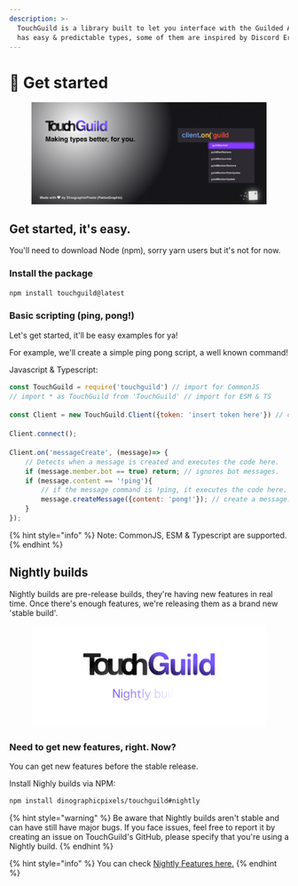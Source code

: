 ```yaml
---
description: >-
  TouchGuild is a library built to let you interface with the Guilded API. It
  has easy & predictable types, some of them are inspired by Discord Eris.
---
```


# 🌟 Get started

<figure><img src=".gitbook/assets/touchguild-banner.png" alt=""><figcaption></figcaption></figure>

## Get started, it's easy.

You'll need to download Node (npm), sorry yarn users but it's not for now.

### Install the package

```bash
npm install touchguild@latest
```

### Basic scripting (ping, pong!)

Let's get started, it'll be easy examples for ya!

For example, we'll create a simple ping pong script, a well known command!

Javascript & Typescript:

```javascript
const TouchGuild = require('touchguild') // import for CommonJS
// import * as TouchGuild from 'TouchGuild' // import for ESM & TS

const Client = new TouchGuild.Client({token: 'insert token here'}) // create client

Client.connect();

Client.on('messageCreate', (message)=> {
    // Detects when a message is created and executes the code here.
    if (message.member.bot == true) return; // ignores bot messages.
    if (message.content == '!ping'){
        // if the message command is !ping, it executes the code here.
        message.createMessage({content: 'pong!'}); // create a message.
    }
});
```

{% hint style="info" %}
Note: CommonJS, ESM & Typescript are supported.
{% endhint %}

## Nightly builds

Nightly builds are pre-release builds, they're having new features in real time. Once there's enough features, we're releasing them as a brand new 'stable build'.

<figure><img src=".gitbook/assets/touchguild nightly.png" alt=""><figcaption></figcaption></figure>

### Need to get new features, right. Now?

You can get new features before the stable release.

Install Nighly builds via NPM:

```bash
npm install dinographicpixels/touchguild#nightly
```

{% hint style="warning" %}
Be aware that Nightly builds aren't stable and can have still have major bugs. If you face issues, feel free to report it by creating an issue on TouchGuild's GitHub, please specify that you're using a Nightly build.
{% endhint %}

{% hint style="info" %}
You can check [Nightly Features here.](nightly/features.md)
{% endhint %}
